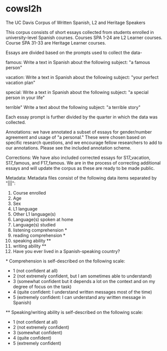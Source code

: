 # cowsl2h
The UC Davis Corpus of Written Spanish, L2 and Heritage Speakers

This corpus consists of short essays collected from students enrolled in university-level Spanish courses. Courses SPA 1-24 are L2 Learner courses. Course SPA 31-33 are Heritage Learner courses.

Essays are divided based on the prompts used to collect the data-

famous: Write a text in Spanish about the following subject: "a famous person"

vacation: Write a text in Spanish about the following subject: "your perfect vacation plan"

special: Write a text in Spanish about the following subject: "a special person in your life"

terrible" Write a text about the following subject: "a terrible story"

Each essay prompt is further divided by the quarter in which the data was collected.

Annotations: we have annotated a subset of essays for gender/number agreement and usage of "a personal." These were chosen based on specific research questions, and we encourage fellow researchers to add to our annotations. Please see the included annotation scheme.

Corrections: We have also included corrected essays for S17_vacation, S17_famous, and F17_famous. We are in the process of correcting additional essays and will update the corpus as these are ready to be made public.

Metadata:
Metadata files consist of the following data items separated by "|||":
1) Course enrolled
2) Age
3) Sex
4) L1 language
5) Other L1 language(s)
6) Language(s) spoken at home
7) Language(s) studied
8) listening comprehension *
9) reading comprehension *
10) speaking ability **
11) writing ability **
12) Have you ever lived in a Spanish-speaking country?

\* Comprehension is self-described on the following scale:
* 1 (not confident at all)
* 2 (not extremely confident, but I am sometimes able to understand)
* 3 (somewhat confident but it depends a lot on the context and on my degree of focus on the task)
* 4 (quite confident: I understand written messages most of the time)
* 5 (extremely confident: I can understand any written message in Spanish)

** Speaking/writing ability is self-described on the following scale:
* 1 (not confident at all)
* 2 (not extremely confident)
* 3 (somewhat confident)
* 4 (quite confident)
* 5 (extremely confident)
